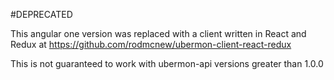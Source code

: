 #DEPRECATED

This angular one version was replaced with a client written in React and Redux at https://github.com/rodmcnew/ubermon-client-react-redux

This is not guaranteed to work with ubermon-api versions greater than 1.0.0
